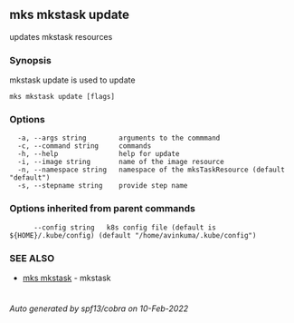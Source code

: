 ## mks mkstask update

updates mkstask resources

### Synopsis

mkstask update is used to update

```
mks mkstask update [flags]
```

### Options

```
  -a, --args string        arguments to the commmand
  -c, --command string     commands
  -h, --help               help for update
  -i, --image string       name of the image resource
  -n, --namespace string   namespace of the mksTaskResource (default "default")
  -s, --stepname string    provide step name
```

### Options inherited from parent commands

```
      --config string   k8s config file (default is ${HOME}/.kube/config) (default "/home/avinkuma/.kube/config")
```

### SEE ALSO

- [mks mkstask](mks_mkstask.md) - mkstask <option>

###### Auto generated by spf13/cobra on 10-Feb-2022
